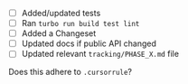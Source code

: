 - [ ] Added/updated tests
- [ ] Ran `turbo run build test lint`
- [ ] Added a Changeset
- [ ] Updated docs if public API changed
- [ ] Updated relevant `tracking/PHASE_X.md` file

Does this adhere to `.cursorrule`?
